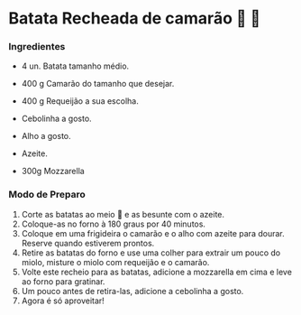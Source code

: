 # Batata Recheada de camarão :potato: :shrimp:

### Ingredientes

- 4 un. Batata tamanho médio.

- 400 g Camarão do tamanho que desejar.

- 400 g Requeijão a sua escolha.

- Cebolinha a gosto.

- Alho a gosto.

- Azeite.

- 300g Mozzarella

  



### Modo de Preparo

1. Corte as batatas ao meio :knife:  e as besunte com o azeite.
2. Coloque-as no forno à 180 graus por 40 minutos. 
3. Coloque em uma frigideira o camarão e o alho com azeite para dourar. Reserve quando estiverem prontos.
4. Retire as batatas do forno e use uma colher para extrair um pouco do miolo, misture o miolo com  requeijão e o camarão.
5. Volte este recheio para as batatas, adicione a mozzarella em cima e leve ao forno para gratinar.
6. Um pouco antes de retira-las, adicione a cebolinha a gosto.
7. Agora é só aproveitar!





